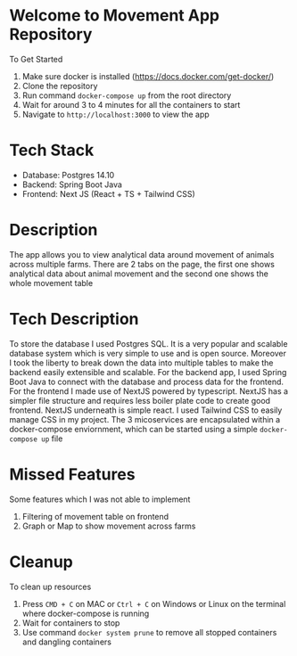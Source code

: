 # Welcome to Movement App Repository
To Get Started
1. Make sure docker is installed (https://docs.docker.com/get-docker/)
2. Clone the repository
3. Run command `docker-compose up` from the root directory
4. Wait for around 3 to 4 minutes for all the containers to start
5. Navigate to `http://localhost:3000` to view the app

# Tech Stack
* Database: Postgres 14.10
* Backend: Spring Boot Java
* Frontend: Next JS (React + TS + Tailwind CSS)


# Description
The app allows you to view analytical data around movement of animals across multiple farms. There are 2 tabs on the page, the first one shows analytical data about animal movement
and the second one shows the whole movement table

# Tech Description
To store the database I used Postgres SQL. It is a very popular and scalable database system which is very simple to use and is open source. Moreover I took the liberty to break 
down the data into multiple tables to make the backend easily extensible and scalable. For the backend app, I used Spring Boot Java to connect with the database and process data
for the frontend. For the frontend I made use of NextJS powered by typescript. NextJS has a simpler file structure and requires less boiler plate code to create good frontend. NextJS
underneath is simple react. I used Tailwind CSS to easily manage CSS in my project. The 3 micoservices are encapsulated within a docker-compose enviornment, which can be started 
using a simple `docker-compose up` file

# Missed Features
Some features which I was not able to implement
1. Filtering of movement table on frontend
2. Graph or Map to show movement across farms

# Cleanup
To clean up resources
1. Press `CMD + C` on MAC or `Ctrl + C` on Windows or Linux on the terminal where docker-compose is running
2. Wait for containers to stop
3. Use command `docker system prune` to remove all stopped containers and dangling containers
